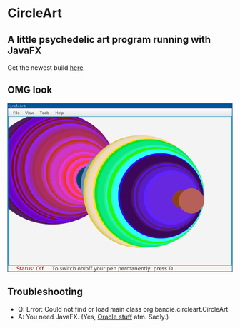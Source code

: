 # CircleArt
## A little psychedelic art program running with JavaFX

Get the newest build [here](https://github.com/Bandie/CircleArt/raw/master/dist/CircleArt.jar).

## OMG look
![Screenshot of CircleArt](/images/Screenshot.png)

## Troubleshooting

- Q: Error: Could not find or load main class org.bandie.circleart.CircleArt
- A: You need JavaFX. (Yes, [Oracle stuff](https://www.java.com/inc/BrowserRedirect1.jsp) atm. Sadly.)

